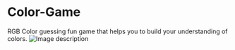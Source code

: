 # Color-Game
RGB Color guessing fun game that helps you to build your understanding of colors.
![Image description](https://drive.google.com/open?id=1AwFt4DnsZ1yhljqIRIqFm_dEYkPoPMPG)
